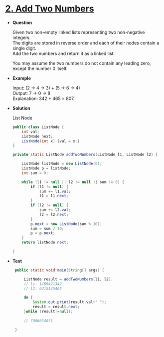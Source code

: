 # [2. Add Two Numbers](https://leetcode.com/problems/add-two-numbers)

* **Question**

    Given two non-empty linked lists representing two non-negative integers.<br>
    The digits are stored in reverse order and each of their nodes contain a single digit.<br> 
    Add the two numbers and return it as a linked list.
    
    You may assume the two numbers do not contain any leading zero, except the number 0 itself.
    
* **Example**
    
    Input: (2 -> 4 -> 3) + (5 -> 6 -> 4)<br>
    Output: 7 -> 0 -> 8<br>
    Explanation: 342 + 465 = 807.<br>
    
* **Solution**

    List Node
    ```java
    public class ListNode {
        int val;
        ListNode next;
        ListNode(int x) {val = x;}
    }
    ```
    
    ```java
    private static ListNode addTwoNumbers(ListNode l1, ListNode l2) {

        ListNode listNode = new ListNode(0);
        ListNode p = listNode;
        int sum = 0;

        while (l1 != null || l2 != null || sum != 0) {
            if (l1 != null) {
                sum += l1.val;
                l1 = l1.next;
            }
            if (l2 != null) {
                sum += l2.val;
                l2 = l2.next;
            }
            p.next = new ListNode(sum % 10);
            sum = sum / 10;
            p = p.next;
        }
        return listNode.next;

    }
    ```

* **Test**

    ```java
     public static void main(String[] args) {
 
         ListNode result = addTwoNumbers(l1, l2);        
         // li: 1489421342
         // l2: 0215145465
 
         do {
             System.out.print(result.val+" ");
             result = result.next;
         }while (result!=null);
         
         // 7086654071
 
     }   
    ```